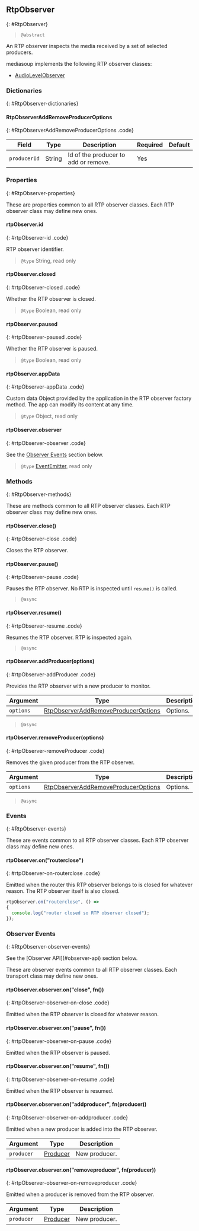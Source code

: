 ## RtpObserver
{: #RtpObserver}

<section markdown="1">

> `@abstract`

An RTP observer inspects the media received by a set of selected producers.

mediasoup implements the following RTP observer classes:

* [AudioLevelObserver](#AudioLevelObserver)

</section>


### Dictionaries
{: #RtpObserver-dictionaries}

<section markdown="1">

#### RtpObserverAddRemoveProducerOptions
{: #RtpObserverAddRemoveProducerOptions .code}

<div markdown="1" class="table-wrapper L3">

Field           | Type    | Description   | Required | Default
--------------- | ------- | ------------- | -------- | ---------
`producerId`    | String  | Id of the producer to add or remove. | Yes |

</div>

</section>


### Properties
{: #RtpObserver-properties}

<section markdown="1">

These are properties common to all RTP observer classes. Each RTP observer class may define new ones.

#### rtpObserver.id
{: #rtpObserver-id .code}

RTP observer identifier.

> `@type` String, read only

#### rtpObserver.closed
{: #rtpObserver-closed .code}

Whether the RTP observer is closed.

> `@type` Boolean, read only

#### rtpObserver.paused
{: #rtpObserver-paused .code}

Whether the RTP observer is paused.

> `@type` Boolean, read only

#### rtpObserver.appData
{: #rtpObserver-appData .code}

Custom data Object provided by the application in the RTP observer factory method. The app can modify its content at any time.

> `@type` Object, read only

#### rtpObserver.observer
{: #rtpObserver-observer .code}

See the [Observer Events](#RtpObserver-observer-events) section below.

> `@type` [EventEmitter](https://nodejs.org/api/events.html#events_class_eventemitter), read only

</section>


### Methods
{: #RtpObserver-methods}

<section markdown="1">

These are methods common to all RTP observer classes. Each RTP observer class may define new ones.

#### rtpObserver.close()
{: #rtpObserver-close .code}

Closes the RTP observer.

#### rtpObserver.pause()
{: #rtpObserver-pause .code}

Pauses the RTP observer. No RTP is inspected until `resume()` is called.

> `@async`

#### rtpObserver.resume()
{: #rtpObserver-resume .code}

Resumes the RTP observer. RTP is inspected again.

> `@async`

#### rtpObserver.addProducer(options)
{: #rtpObserver-addProducer .code}

Provides the RTP observer with a new producer to monitor.

<div markdown="1" class="table-wrapper L3">

Argument     | Type    | Description | Required | Default 
------------ | ------- | ----------- | -------- | ----------
`options`    | [RtpObserverAddRemoveProducerOptions](#RtpObserverAddRemoveProducerOptions) | Options. | Yes |

</div>

> `@async`

#### rtpObserver.removeProducer(options)
{: #rtpObserver-removeProducer .code}

Removes the given producer from the RTP observer.

<div markdown="1" class="table-wrapper L3">

Argument    | Type    | Description | Required | Default 
----------- | ------- | ----------- | -------- | ----------
`options`    | [RtpObserverAddRemoveProducerOptions](#RtpObserverAddRemoveProducerOptions) | Options. | Yes |

</div>

> `@async`

</section>


### Events
{: #RtpObserver-events}

<section markdown="1">

These are events common to all RTP observer classes. Each RTP observer class may define new ones.

#### rtpObserver.on("routerclose")
{: #rtpObserver-on-routerclose .code}

Emitted when the router this RTP observer belongs to is closed for whatever reason. The RTP observer itself is also closed.

```javascript
rtpObserver.on("routerclose", () =>
{
  console.log("router closed so RTP observer closed");
});
```

</section>


### Observer Events
{: #RtpObserver-observer-events}

<section markdown="1">

<div markdown="1" class="note">
See the [Observer API](#observer-api) section below.
</div>

These are observer events common to all RTP observer classes. Each transport class may define new ones.

#### rtpObserver.observer.on("close", fn())
{: #rtpObserver-observer-on-close .code}

Emitted when the RTP observer is closed for whatever reason.

#### rtpObserver.observer.on("pause", fn())
{: #rtpObserver-observer-on-pause .code}

Emitted when the RTP observer is paused.

#### rtpObserver.observer.on("resume", fn())
{: #rtpObserver-observer-on-resume .code}

Emitted when the RTP observer is resumed.

#### rtpObserver.observer.on("addproducer", fn(producer))
{: #rtpObserver-observer-on-addproducer .code}

Emitted when a new producer is added into the RTP observer.

<div markdown="1" class="table-wrapper L3">

Argument    | Type    | Description   
----------- | ------- | ----------------
`producer` | [Producer](#Producer) | New producer.

</div>

#### rtpObserver.observer.on("removeproducer", fn(producer))
{: #rtpObserver-observer-on-removeproducer .code}

Emitted when a producer is removed from the RTP observer.

<div markdown="1" class="table-wrapper L3">

Argument    | Type    | Description   
----------- | ------- | ----------------
`producer` | [Producer](#Producer) | New producer.

</div>

</section>
